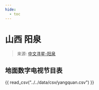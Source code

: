 ```yaml
---
hide:
  - toc
---
```


# 山西 阳泉

> 来源: [中文寻星-阳泉](http://dtmb.saoing.com/yangquan.htm)

## 地面数字电视节目表

{{ read_csv("../../data/csv/yangquan.csv") }}
